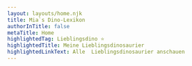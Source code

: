 ```yaml
---
layout: layouts/home.njk
title: Mia`s Dino-Lexikon
authorInTitle: false
metaTitle: Home
highlightedTag: Lieblingsdino ⭐
highlightedTitle: Meine Lieblingsdinosaurier
highlightedLinkText: Alle  Lieblingsdinosaurier anschauen
---
```


